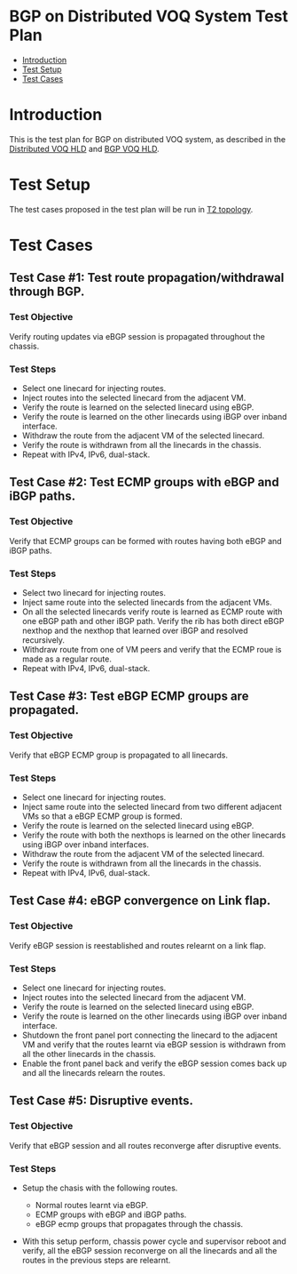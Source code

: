 # **BGP on Distributed VOQ System Test Plan**

 - [Introduction](#introduction)
 - [Test Setup](#test-setup)
 - [Test Cases](#test-cases)

# Introduction

This is the test plan for BGP on distributed VOQ system, as described in the
[Distributed VOQ HLD](https://github.com/Azure/SONiC/blob/master/doc/voq/voq_hld.md)
and [BGP VOQ HLD](https://github.com/Azure/SONiC/blob/master/doc/voq/bgp_voq_chassis.md).

# Test Setup

The test cases proposed in the test plan will be run in [T2 topology](https://github.com/Azure/sonic-mgmt/blob/master/ansible/vars/topo_t2.yml).

# Test Cases

## Test Case #1: Test route propagation/withdrawal through BGP.

### Test Objective
Verify routing updates via eBGP session is propagated throughout the chassis.

### Test Steps
* Select one linecard for injecting routes.
* Inject routes into the selected linecard from the adjacent VM.
* Verify the route is learned on the selected linecard using eBGP.
* Verify the route is learned on the other linecards using iBGP over inband interface.
* Withdraw the route from the adjacent VM of the selected linecard.
* Verify the route is withdrawn from all the linecards in the chassis.
* Repeat with IPv4, IPv6, dual-stack.

## Test Case #2: Test ECMP groups with eBGP and iBGP paths.

### Test Objective
Verify that ECMP groups can be formed with routes having both eBGP and iBGP paths.

### Test Steps
* Select two linecard for injecting routes.
* Inject same route into the selected linecards from the adjacent VMs.
* On all the selected linecards verify route is learned as ECMP route with
one eBGP path and other iBGP path. Verify the rib has both direct eBGP nexthop
and the nexthop that learned over iBGP and resolved recursively.
* Withdraw route from one of VM peers and verify that the ECMP roue is made
as a regular route.
* Repeat with IPv4, IPv6, dual-stack.

## Test Case #3: Test eBGP ECMP groups are propagated.

### Test Objective
Verify that eBGP ECMP group is propagated to all linecards.

### Test Steps
* Select one linecard for injecting routes.
* Inject same route into the selected linecard from two different adjacent VMs so that a eBGP
ECMP group is formed.
* Verify the route is learned on the selected linecard using eBGP.
* Verify the route with both the nexthops is learned on the other linecards using iBGP over
inband interfaces.
* Withdraw the route from the adjacent VM of the selected linecard.
* Verify the route is withdrawn from all the linecards in the chassis.
* Repeat with IPv4, IPv6, dual-stack.

## Test Case #4: eBGP convergence on Link flap.

### Test Objective
Verify eBGP session is reestablished and routes relearnt on a link flap.

### Test Steps
* Select one linecard for injecting routes.
* Inject routes into the selected linecard from the adjacent VM.
* Verify the route is learned on the selected linecard using eBGP.
* Verify the route is learned on the other linecards using iBGP over inband interface.
* Shutdown the front panel port connecting the linecard to the adjacent VM and verify
that the routes learnt via eBGP session is withdrawn from all the other linecards
in the chassis.
* Enable the front panel back and verify the eBGP session comes back up and all
the linecards relearn the routes.

## Test Case #5: Disruptive events.

### Test Objective
Verify that eBGP session and all routes reconverge after disruptive events.

### Test Steps
* Setup the chasis with the following routes.
   * Normal routes learnt via eBGP.
   * ECMP groups with eBGP and iBGP paths.
   * eBGP ecmp groups that propagates through the chassis.

* With this setup perform, chassis power cycle and supervisor reboot and verify,
all the eBGP session reconverge on all the linecards and all the routes in the
previous steps are relearnt.
